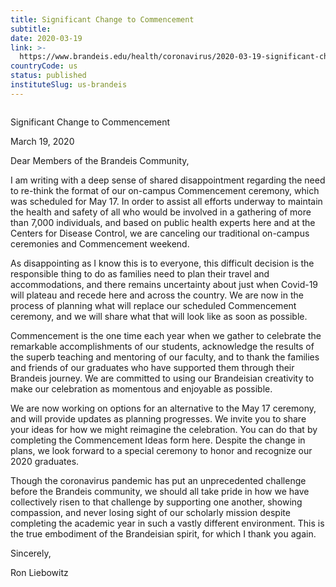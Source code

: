 ```yaml
---
title: Significant Change to Commencement
subtitle: 
date: 2020-03-19
link: >-
  https://www.brandeis.edu/health/coronavirus/2020-03-19-significant-change-to-commencement.html
countryCode: us
status: published
instituteSlug: us-brandeis
---
```

![]()

Significant Change to Commencement

March 19, 2020

Dear Members of the Brandeis Community,

I am writing with a deep sense of shared disappointment regarding the need to re-think the format of our on-campus Commencement ceremony, which was scheduled for May 17. In order to assist all efforts underway to maintain the health and safety of all who would be involved in a gathering of more than 7,000 individuals, and based on public health experts here and at the Centers for Disease Control, we are canceling our traditional on-campus ceremonies and Commencement weekend.

As disappointing as I know this is to everyone, this difficult decision is the responsible thing to do as families need to plan their travel and accommodations, and there remains uncertainty about just when Covid-19 will plateau and recede here and across the country. We are now in the process of planning what will replace our scheduled Commencement ceremony, and we will share what that will look like as soon as possible.

Commencement is the one time each year when we gather to celebrate the remarkable accomplishments of our students, acknowledge the results of the superb teaching and mentoring of our faculty, and to thank the families and friends of our graduates who have supported them through their Brandeis journey. We are committed to using our Brandeisian creativity to make our celebration as momentous and enjoyable as possible.

We are now working on options for an alternative to the May 17 ceremony, and will provide updates as planning progresses. We invite you to share your ideas for how we might reimagine the celebration. You can do that by completing the Commencement Ideas form here. Despite the change in plans, we look forward to a special ceremony to honor and recognize our 2020 graduates.

Though the coronavirus pandemic has put an unprecedented challenge before the Brandeis community, we should all take pride in how we have collectively risen to that challenge by supporting one another, showing compassion, and never losing sight of our scholarly mission despite completing the academic year in such a vastly different environment. This is the true embodiment of the Brandeisian spirit, for which I thank you again.

Sincerely,

Ron Liebowitz